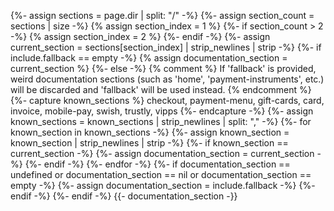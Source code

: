 {%- assign sections = page.dir | split: "/" -%}
{%- assign section_count = sections | size -%}
{% assign section_index = 1 %}
{%- if section_count > 2 -%}
    {% assign section_index = 2 %}
{%- endif -%}
{%- assign current_section = sections[section_index] | strip_newlines | strip -%}
{%- if include.fallback == empty -%}
    {% assign documentation_section = current_section %}
{%- else -%}
    {% comment %}
    If 'fallback' is provided, weird documentation sections (such as 'home',
    'payment-instruments', etc.) will be discarded and 'fallback' will be used
    instead.
    {% endcomment %}
    {%- capture known_sections %}
        checkout, payment-menu, gift-cards, card, invoice, mobile-pay, swish,
        trustly, vipps
    {%- endcapture -%}
    {%- assign known_sections = known_sections | strip_newlines | split: "," -%}
    {%- for known_section in known_sections -%}
        {%- assign known_section = known_section | strip_newlines | strip -%}
        {%- if known_section == current_section -%}
            {%- assign documentation_section = current_section -%}
        {%- endif -%}
    {%- endfor -%}
    {%- if documentation_section == undefined or documentation_section == nil or documentation_section == empty -%}
        {%- assign documentation_section = include.fallback -%}
    {%- endif -%}
{%- endif -%}
{{- documentation_section -}}
